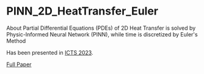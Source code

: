 # PINN_2D_HeatTransfer_Euler
About Partial Differential Equations (PDEs) of 2D Heat Transfer is solved by Physic-Informed Neural Network (PINN), while time is discretized by Euler's Method

Has been presented in [ICTS 2023](https://elib.its.ac.id/conf/icts/public/).

[Full Paper](https://doi.org/10.1109/ICTS58770.2023.10330864)
